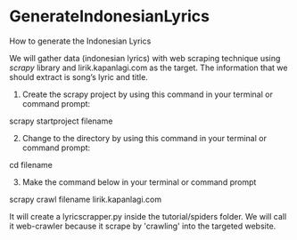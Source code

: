 # GenerateIndonesianLyrics

How to generate the Indonesian Lyrics

We will gather data (indonesian lyrics) with web scraping technique using _scrapy_ library and lirik.kapanlagi.com as the target.
The information that we should extract is song’s lyric and title.

1.	Create the scrapy project by using this command in your terminal or command prompt:  
	
scrapy startproject filename

2.	Change to the directory by using this command in your terminal or command prompt:
	
cd filename 

3. 	Make the command below in your terminal or command prompt    
	
scrapy crawl filename lirik.kapanlagi.com

It will create a lyricscrapper.py inside the tutorial/spiders folder. We will call it web-crawler because it scrape by 'crawling' into the targeted website.